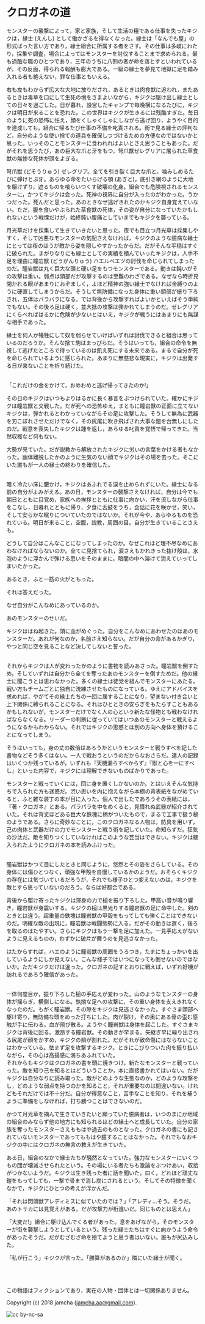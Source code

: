 

# クロガネの道

モンスターの襲撃によって，家と家族，そして生活の糧である仕事を失ったキジクは，縁士 (えんし) として働かざるを得なくなった。縁士は「なんでも屋」の形式ばった言い方であり，縁士組合に所属する者をさす。その仕事は多岐にわたり，採集や調査，場合によってはモンスターを討伐することまで求められる。最も過酷な職のひとつであり，三年のうちに八割の者が命を落とすといわれているが，その反面，得られる報酬も膨大である。一級の縁士を夢見て地獄に足を踏み入れる者も絶えない，罪な仕事ともいえる。  

右も左もわからず広大な大地に放りだされ，あるときは肉食獣に追われ，またあるときは毒草を口にして生死の境をさまよいながら，キジクは駆け出し縁士としての日々を過ごした。日が暮れ，設営したキャンプで毎晩横になるたびに，キジクは明日が来ることを恐れた。この世界はキジクが生きるには残酷すぎた。毎日のように死の恐怖に怯え，顔をくしゃくしゃにしながら逃げ回り，ようやく目的を達成しても，組合に帰るたび仕事の不備を叱責される。街で見る縁士の評判など，自分のような使い捨ての道具を確保しつづけるための方便なのではないかと思った。いっそのことモンスターに食われればよいとさえ思うこともあった。だがそれを思うたび，あの巨大な爪と牙をもつ，弩爪獣ゼレグリアに屠られた草食獣の無惨な死体が頭をよぎる。  

弩爪獣 (どそうりゅう) ゼレグリア。全てを引き裂く巨大な爪と，噛みしめるたびに弾けとぶ牙。あらゆる命をたいらげる顎 (あぎと)。底引き網のように大地を駆けずり，遮るものを喰らいつくす破壊の化身。組合でも危険視されるモンスターに，かつてキジクは会った。死神の視界に自分が入ったのがわかった。うかつだった。死んだと思った。あのときなぜ逃げきれたのかキジク自身覚えていない。ただ，腹を食いやぶられた草食獣の死体，その姿が自分になっていたかもしれないという戦慄だけが，始終鈍い腹痛としていまでもキジクを襲っている。  

月光草だけを採集して生きていきたいと思った。夜でも目立つ月光草は採集しやすく，そして凶悪なモンスターの気配さえなければ，キジクのような臆病な縁士にとっては夜のほうが敵から姿を隠しやすかったからだ。だがそんな平穏はすぐに破られた。まがりなりにも縁士としての実績を積んでいったキジクは，人手不足を理由に瞳岩獣 (どうがんりゅう) ハエルベエツの討伐を命じられてしまったのだ。瞳岩獣は丸く巨大な頭と硬い足をもつモンスターである。動きは鈍いがその攻撃は重い。弱点は頭部だが攻撃するのは至難のわざである。なぜなら時折見開かれる眼があまりにおぞましく，よほど精神の強い縁士でなければ金縛りのように硬直してしまうからだ。そうして無防備になった身体に重い頭部が振り下ろされ，五体はバラバラになる。では背後から攻撃すればよいかといえばそう単純でもない。その後ろ足は硬く，並大抵の攻撃は弾かれてしまうのだ。ゼレグリアにくらべればはるかに危険が少ないとはいえ，キジクが戦うにはあまりにも無謀な相手であった。  

縁士を何人か犠牲にして奴を弱らせていけばいずれは討伐できると組合は思っているのだろうか。そんな捨て駒はまっぴらだ。そうはいっても，組合の命令を無視して逃げたところで待っているのは飢え死にする未来である。まるで自分が死を命じられているように感じられた。あまりに無慈悲な現実に，キジクは出発する日が来ないことを祈り続けた。  

<br>  
「これだけの金をかけて，おめおめと逃げ帰ってきたのか!」  

その日のキジクはいつもよりはるかに長く暴言をぶつけられていた。確かにキジクは瞳岩獣と交戦した。だが死への恐怖ゆえ，まともに瞳岩獣の正面に立てないキジクは，弾かれるとわかっていながらその足に攻撃した。そうして無為に武器を刃こぼれさせただけでなく，その尻尾に吹き飛ばされ大事な鎧を台無しにしたのだ。戦意を喪失したキジクは踵を返し，あらゆる叱責を覚悟で帰ってきた。当然収穫など何もない。  

大勢が見ていた。だが説教から解放されたキジクに労いの言葉をかける者もなかった。幽体離脱したかのように生気のない顔でキジクはその場を去った。そこにいた誰もが一人の縁士の終わりを確信した。  

<br>  
暗く冷たい床に腰かけ，キジクはあふれでる涙を止められずにいた。縁士になる前の自分がよみがえる。あの日，モンスターの襲撃さえなければ，自分は今でも朝日とともに目覚め，家族への挨拶とともに仕事に向かい，汗を流しながら仕事をこなし，日暮れとともに帰り，夕食に舌鼓をうち，会話に花を咲かせ，笑い，そして安らかな眠りについていたのではないか。それが今や，あらゆるものを恐れている。明日が来ること，空腹，説教，周囲の目。自分が生きていることさえも。  

どうして自分はこんなことになってしまったのか。なぜこれほど理不尽なめにあわなければならないのか。全てに見捨てられ，涙さえもかれきった抜け殻は，水泡のように浮かんで弾ける思いをそのままに，暗闇の中へ溶けて消えていってしまいたかった。  

あるとき，ふと一筋の火がともった。  

それは答えだった。  

なぜ自分がこんなめにあっているのか。  

あのモンスターのせいだ。  

キジクははね起きた。頭に血がめぐった。自分をこんなめにあわせたのはあのモンスターだ。あれが何なのか，名前さえ知らない。だが自分の命があるかぎり，やつと同じ空を見ることなど決してしないと誓った。  

<br>  
それからキジクは人が変わったかのように書物を読みあさった。瞳岩獣を倒すため，そしていずれは自分から全てを奪ったあのモンスターを倒すためだ。他の縁士に聞こうとは思わなかった。多くの縁士は徒党を組んでモンスターにあたる。戦い方もチームごとに独自に洗練させたものになっている。ゆえにアドバイスを求めれば，やがてその縁士たちの一団に属することになり，望まない付き合いと上下関係に縛られることになる。それはひとときの安らぎをもたらすこともあるかもしれないが，モンスターだけでなく人の心という新たな怪物とも戦わなければならなくなる。リーダーの判断に従っていてはいつあのモンスターと戦えるようになるかもわからない。それではキジクの思惑とは別の方向へ身体を預けることになってしまう。  

そうはいっても，身の丈の数倍はあろうかというモンスターと戦うすべを記した書物などそう多くはない。一人で戦おうというのだからなおさらだ。達人の記録はいくつか残っているが，いずれも『天機漏らすべからず』『獣と心を一にすべし』といった内容で，キジクには理解できないものばかりであった。  

モンスターと戦っていくには，団に身を置くしかないのか。とはいえそんな気持ちで入られた方も迷惑だ。渋い思いを内に抱えながら本棚の背表紙をながめていると，ふと雑な装丁の本が目に入った。個人で出したであろうその表紙には，『著・クロガネ』とある。パラパラを中をめくると，見慣れぬ武器が紹介されていた。それは背丈ほどある巨大な鉄塊に柄がついたもので，まるで工事で扱う槌のようである。さらに奇妙なことに，このクロガネなる人物は，防具を用いず，己の肉体と武器だけの力でモンスターと戦う術を記していた。命知らずだ。狂気の沙汰だ。敵を知りつくしていなければこのような芸当はできない。キジクは魅入られたようにクロガネの本を読みふけった。  

<br>  
瞳岩獣はかつて目にしたときと同じように，悠然とその姿をさらしている。その身体には傷ひとつなく，頑強な甲殻を自慢しているかのようだ。おそらくキジクの存在には気づいているだろうが，それでも様子ひとつ変えないのは，キジクを敵とすら思っていないのだろう。ならば好都合である。  

背後から駆け寄ったキジクは渾身の力で槌を振り下ろした。甲高い音が鳴り響き，瞳岩獣が身震いする。キジクの槌は黒光りする瞳岩獣の足に命中した。剣のときとは違う。超重量の鉄塊は瞳岩獣の甲殻をもってしても弾くことはできないのだ。明確な敵の出現に，瞳岩獣は戦闘態勢に入る。だがその動きは遅く，後ろを取るのはたやすい。さらにキジクはもう一撃を足に加えた。一見手応えがないように見えるものの，わずかに破片が舞うのを見逃さなかった。  

はたからすれば，ハエのように瞳岩獣の周囲をうろつき，たまにちょっかいを出しているようにしか見えない。こんな様子ではいつになっても倒せないのではないか。ただキジクだけは違った。クロガネの記すとおりに戦えば，いずれ好機が訪れるであろう確信があった。  

<br>  
一体何度目か，振り下ろした槌の手応えが変わった。山のようなモンスターの身体が揺らぎ，横倒しになる。執拗な足への攻撃に，その重い身体を支えきれなくなったのだ。もがく瞳岩獣。その隙をキジクは見逃さなかった。すぐさま頭部へ駆け寄り，無防備な頭をめった打ちにした。肉が裂け，その奥にある骨の歪む感触が手に伝わる。血が飛び散る。ようやく瞳岩獣は身体を起こした。すぐさまキジクは背後に回る。激昂する瞳岩獣。その動きが早まる。矢継ぎ早に繰り出される尻尾が顔をかすめ，キジクの頬が割れた。だがそれが致命傷にはならないことはわかっている。怯まず足を攻撃するキジク。ときにこびりついた肉を振り払いながら，その心は高揚感に満ちあふれていた。  

<br>  
それからもキジクはクロガネの書を頭に焼きつけ，新たなモンスターと戦っていった。敵を知り己を知るとはどういうことか，本に直接書かれてはいない。だがキジクは自分なりに読み取った。敵がどのような生態なのか，どのような攻撃をし，どのような弱点を持つのかを知ること，それが重要なのは間違いない。けれどもそれだけでは不十分だ。自分が得意なこと，苦手なことを知り，それを補うように準備をしなければ，打ち勝つことはできないのだ。  

かつて月光草を摘んで生きていきたいと願っていた臆病者は，いつのまにか地域の組合のみならず他の地方にも知られるほどの縁士へと成長していた。自分の家族を奪ったモンスターさえももはや過去のものとなった。クロガネの書にも記されていないモンスターであってももはや臆することはなかった。それでもなおキジクの中にはクロガネの無言の教えが生きていた。  

ある日，組合のなかで縁士たちが騒然となっていた。強力なモンスターにいくつもの団が壊滅させられたという。その場にいる者たちも激論をぶつけあい，収拾がつかないようだ。キジクは生き残った者に話を聞いた。曰く，どれほど頑丈な鎧をもってしても，一撃で骨まで消し炭にされるという。そしてその特徴を聞くなかで，キジクにひとつの考えが浮かんだ。  

「それは閃頭獣アレディミスに似ていたのでは？」「アレディ…そう。そうだ。あのトサカには見覚えがある。だが攻撃力が桁違いだ。同じものとは思えん」  

「大変だ!」組合に駆け込んでくる者があった。息をあげながら，そのモンスターが街を襲撃しようとしているという。残った縁士たちはすぐに向かうよう命令があったそうだ。だがむざむざ命を捨てようと思う者はいない。誰もが尻込みした。  

「私が行こう」キジクが言った。「勝算があるのか」隣にいた縁士が聞く。  

<br>  
<br>  

<br>  
この物語はフィクションであり，実在の人物・団体とは一切関係ありません。  

Copyright (c) 2018 jamcha (jamcha.aa@gmail.com).  

![cc by-nc-sa](http://i.creativecommons.org/l/by-nc-sa/4.0/88x31.png)  

